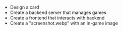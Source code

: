 - Design a card
- Create a backend server that manages games
- Create a frontend that interacts with backend
- Create a "screenshot.webp" with an in-game image
